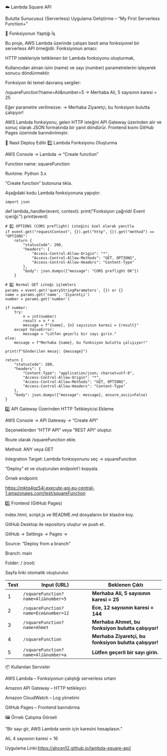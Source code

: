 ☁️ Lambda Square API

Bulutta Sunucusuz (Serverless) Uygulama Geliştirme – “My First Serverless Function+”

🎯 Fonksiyonun Yaptığı İş

Bu proje, AWS Lambda üzerinde çalışan basit ama fonksiyonel bir serverless API örneğidir.
Fonksiyonun amacı:

HTTP istekleriyle tetiklenen bir Lambda fonksiyonu oluşturmak,

Kullanıcıdan alınan isim (name) ve sayı (number) parametrelerini işleyerek sonucu döndürmektir.

Fonksiyon iki temel davranış sergiler:

/squareFunction?name=Ali&number=5
→ Merhaba Ali, 5 sayısının karesi = 25

Eğer parametre verilmezse:
→ Merhaba Ziyaretçi, bu fonksiyon bulutta çalışıyor!

AWS Lambda fonksiyonu, gelen HTTP isteğini API Gateway üzerinden alır ve sonuç olarak JSON formatında bir yanıt döndürür.
Frontend kısmı GitHub Pages üzerinde barındırılmıştır.

🚀 Nasıl Deploy Edilir
1️⃣ Lambda Fonksiyonu Oluşturma

AWS Console → Lambda → “Create function”

Function name: squareFunction

Runtime: Python 3.x

“Create function” butonuna tıkla.

Aşağıdaki kodu Lambda fonksiyonuna yapıştır:


    import json

def lambda_handler(event, context):
    print("Fonksiyon çağrıldı! Event içeriği:")
    print(event)

    # 1️⃣ OPTIONS (CORS preflight) isteğini özel olarak yanıtla
    if event.get("requestContext", {}).get("http", {}).get("method") == "OPTIONS":
        return {
            "statusCode": 200,
            "headers": {
                "Access-Control-Allow-Origin": "*",
                "Access-Control-Allow-Methods": "GET, OPTIONS",
                "Access-Control-Allow-Headers": "Content-Type"
            },
            "body": json.dumps({"message": "CORS preflight OK"})
        }

    # 2️⃣ Normal GET isteği işlemleri
    params = event.get('queryStringParameters', {}) or {}
    name = params.get('name', 'Ziyaretçi')
    number = params.get('number')

    if number:
        try:
            n = int(number)
            result = n * n
            message = f"{name}, {n} sayısının karesi = {result}"
        except ValueError:
            message = "Lütfen geçerli bir sayı girin."
    else:
        message = f"Merhaba {name}, bu fonksiyon bulutta çalışıyor!"

    print(f"Gönderilen mesaj: {message}")

    return {
        "statusCode": 200,
        "headers": {
            "Content-Type": "application/json; charset=utf-8",
            "Access-Control-Allow-Origin": "*",
            "Access-Control-Allow-Methods": "GET, OPTIONS",
            "Access-Control-Allow-Headers": "Content-Type"
        },
        "body": json.dumps({"message": message}, ensure_ascii=False)
    }


2️⃣ API Gateway Üzerinden HTTP Tetikleyicisi Ekleme

AWS Console → API Gateway → “Create API”

Seçeneklerden “HTTP API” veya “REST API” oluştur.

Route olarak /squareFunction ekle.

Method: ANY veya GET

Integration Target: Lambda fonksiyonunu seç → squareFunction

“Deploy” et ve oluşturulan endpoint’i kopyala.

Örnek endpoint:

https://mktq4gz54j.execute-api.eu-central-1.amazonaws.com/test/squareFunction

3️⃣ Frontend (GitHub Pages)

index.html, script.js ve README.md dosyalarını bir klasöre koy.

GitHub Desktop ile repository oluştur ve push et.

GitHub → Settings → Pages →

Source: “Deploy from a branch”

Branch: main

Folder: / (root)

Sayfa linki otomatik oluşturulur.

| Test | Input (URL)                          | Beklenen Çıktı                                         |
| ---- | ------------------------------------ | ------------------------------------------------------ |
| 1    | `/squareFunction?name=Ali&number=5`  | **Merhaba Ali, 5 sayısının karesi = 25**               |
| 2    | `/squareFunction?name=Ece&number=12` | **Ece, 12 sayısının karesi = 144**                     |
| 3    | `/squareFunction?name=Ahmet`         | **Merhaba Ahmet, bu fonksiyon bulutta çalışıyor!**     |
| 4    | `/squareFunction`                    | **Merhaba Ziyaretçi, bu fonksiyon bulutta çalışıyor!** |
| 5    | `/squareFunction?name=Ali&number=a`  | **Lütfen geçerli bir sayı girin.**                     |

📦 Kullanılan Servisler

AWS Lambda – Fonksiyonun çalıştığı serverless ortam

Amazon API Gateway – HTTP tetikleyici

Amazon CloudWatch – Log yönetimi

GitHub Pages – Frontend barındırma

🖼️ Örnek Çalışma Görseli

“Bir sayı gir, AWS Lambda senin için karesini hesaplasın.”

Ali, 4 sayısının karesi = 16

Uygulama Linki:https://ahcen12.github.io/lambda-square-api/
